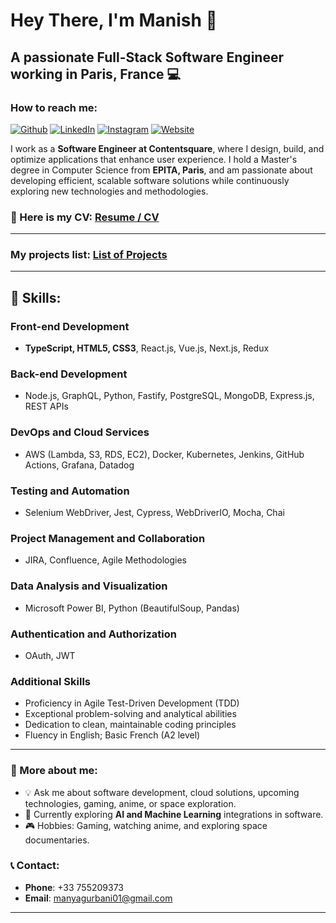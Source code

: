 # Hey There, I'm Manish 👋

## A passionate Full-Stack Software Engineer working in Paris, France 💻

### How to reach me:
[![Github](https://img.shields.io/badge/-Github-000?style=flat&logo=Github&logoColor=white)](https://github.com/MaGu1997)  [![LinkedIn](https://img.shields.io/badge/-LinkedIn-blue?style=flat&logo=Linkedin&logoColor=white)](https://www.linkedin.com/in/gurbanimanish/)  [![Instagram](https://img.shields.io/badge/-Instagram-c13584?style=flat&labelColor=c13584&logo=instagram&logoColor=white)](https://www.instagram.com/manishgurbani_/)  [![Website](https://img.shields.io/badge/-Portfolio-brightgreen?style=flat&logo=Website&logoColor=brightgreen)](https://magu1997.github.io/)

I work as a **Software Engineer at Contentsquare**, where I design, build, and optimize applications that enhance user experience. I hold a Master's degree in Computer Science from **EPITA, Paris**, and am passionate about developing efficient, scalable software solutions while continuously exploring new technologies and methodologies.

### 📄 Here is my CV: [Resume / CV](https://drive.google.com/file/d/1HFCtZ_4LgsjvTwmFZ6PwB6w7QIZ38hKh/view?usp=sharing)

---
### My projects list: [List of Projects](https://github.com/stars/MaGu1997/lists/projects)
---
## 🚀 Skills:

### Front-end Development
- **TypeScript, HTML5, CSS3**, React.js, Vue.js, Next.js, Redux

### Back-end Development
- Node.js, GraphQL, Python, Fastify, PostgreSQL, MongoDB, Express.js, REST APIs

### DevOps and Cloud Services
- AWS (Lambda, S3, RDS, EC2), Docker, Kubernetes, Jenkins, GitHub Actions, Grafana, Datadog

### Testing and Automation
- Selenium WebDriver, Jest, Cypress, WebDriverIO, Mocha, Chai

### Project Management and Collaboration
- JIRA, Confluence, Agile Methodologies

### Data Analysis and Visualization
- Microsoft Power BI, Python (BeautifulSoup, Pandas)

### Authentication and Authorization
- OAuth, JWT

### Additional Skills
- Proficiency in Agile Test-Driven Development (TDD)
- Exceptional problem-solving and analytical abilities
- Dedication to clean, maintainable coding principles
- Fluency in English; Basic French (A2 level)

---

### 🔭 More about me:
- 💡 Ask me about software development, cloud solutions, upcoming technologies, gaming, anime, or space exploration.  
- 🌱 Currently exploring **AI and Machine Learning** integrations in software.  
- 🎮 Hobbies: Gaming, watching anime, and exploring space documentaries.


### 📞 Contact:
- **Phone**: +33 755209373  
- **Email**: [manyagurbani01@gmail.com](mailto:manyagurbani01@gmail.com)  

---
